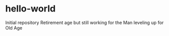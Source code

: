 # hello-world
Initial repository
Retirement age but still working for the Man
leveling up for Old Age
